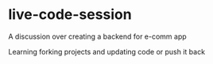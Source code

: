 # live-code-session
A discussion over creating a backend for e-comm app

Learning forking projects and updating code or push it back
